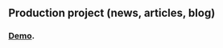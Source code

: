 ## Production project (news, articles, blog)

### [Demo](https://ts-react-production.netlify.app).

